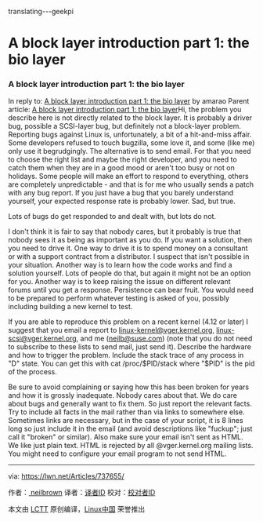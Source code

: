 translating---geekpi

A block layer introduction part 1: the bio layer
============================================================

### A block layer introduction part 1: the bio layer

In reply to: [A block layer introduction part 1: the bio layer][1] by amarao
Parent article: [A block layer introduction part 1: the bio layer][2]Hi,
the problem you describe here is not directly related to the block layer. It is probably a driver bug, possible a SCSI-layer bug, but definitely not a block-layer problem.
Reporting bugs against Linux is, unfortunately, a bit of a hit-and-miss affair. Some developers refused to touch bugzilla, some love it, and some (like me) only use it begrudgingly.
The alternative is to send email. For that you need to choose the right list and maybe the right developer, and you need to catch them when they are in a good mood or aren't too busy or not on holidays. Some people will make an effort to respond to everything, others are completely unpredictable - and that is for me who usually sends a patch with any bug report. If you just have a bug that you barely understand yourself, your expected response rate is probably lower. Sad, but true.

Lots of bugs do get responded to and dealt with, but lots do not.

I don't think it is fair to say that nobody cares, but it probably is true that nobody sees it as being as important as you do. If you want a solution, then you need to drive it. One way to drive it is to spend money on a consultant or with a support contract from a distributor. I suspect that isn't possible in your situation. Another way is to learn how the code works and find a solution yourself. Lots of people do that, but again it might not be an option for you. Another way is to keep raising the issue on different relevant forums until you get a response. Persistence can bear fruit. You would need to be prepared to perform whatever testing is asked of you, possibly including building a new kernel to test.

If you are able to reproduce this problem on a recent kernel (4.12 or later) I suggest that you email a report to
linux-kernel@vger.kernel.org, linux-scsi@vger.kernel.org, and me (neilb@suse.com) (note that you do not need to subscribe to these lists to send mail, just send it). Describe the hardware and how to trigger the problem.
Include the stack trace of any process in "D" state. You can get this with
cat /proc/$PID/stack
where "$PID" is the pid of the process.

Be sure to avoid complaining or saying how this has been broken for years and how it is grossly inadequate. Nobody cares about that. We do care about bugs and generally want to fix them. So just report the relevant facts.
Try to include all facts in the mail rather than via links to somewhere else. Sometimes links are necessary, but in the case of your script, it is 8 lines long so just include it in the email (and avoid descriptions like "fuckup"; just call it "broken" or similar). Also make sure your email isn't sent as HTML. We like just plain text. HTML is rejected by all @vger.kernel.org mailing lists. You might need to configure your email program to not send HTML.

--------------------------------------------------------------------------------

via: https://lwn.net/Articles/737655/

作者：[ neilbrown][a]
译者：[译者ID](https://github.com/译者ID)
校对：[校对者ID](https://github.com/校对者ID)

本文由 [LCTT](https://github.com/LCTT/TranslateProject) 原创编译，[Linux中国](https://linux.cn/) 荣誉推出

[a]:https://lwn.net/Articles/737655/
[1]:https://lwn.net/Articles/737588/
[2]:https://lwn.net/Articles/736534/
